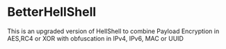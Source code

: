 # BetterHellShell
This is an upgraded version of HellShell to combine Payload Encryption in AES,RC4 or XOR with obfuscation in IPv4, IPv6, MAC or UUID
